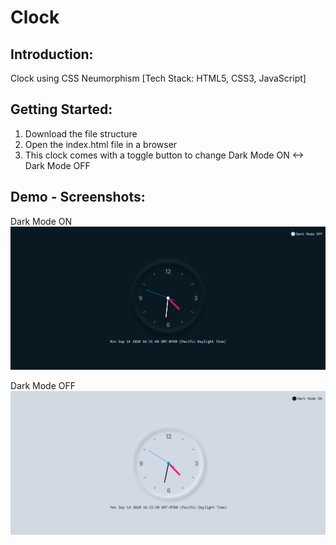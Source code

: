 # Clock

## Introduction:
Clock using CSS Neumorphism [Tech Stack: HTML5, CSS3, JavaScript]

## Getting Started:
1. Download the file structure
2. Open the index.html file in a browser
3. This clock comes with a toggle button to change Dark Mode ON <-> Dark Mode OFF 

## Demo - Screenshots:
Dark Mode ON
<img src = "screenshots/dark_mode.PNG">

Dark Mode OFF
<img src = "screenshots/dark_mode_off.PNG">
